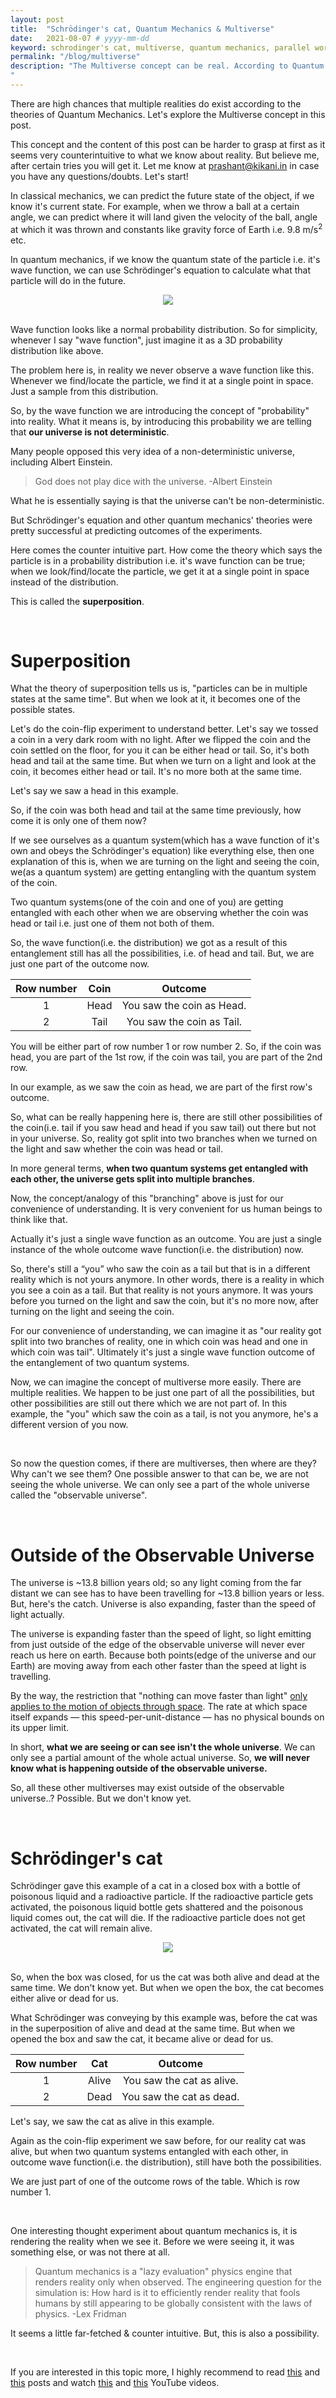 ```yaml
---
layout: post
title:  "Schrödinger's cat, Quantum Mechanics & Multiverse"
date:   2021-08-07 # yyyy-mm-dd
keyword: schrodinger's cat, multiverse, quantum mechanics, parallel worlds, many worlds, quantum superposition
permalink: "/blog/multiverse"
description: "The Multiverse concept can be real. According to Quantum Mechanics, our reality is constantly splitting into multiple possibilities. Let's explore the multiverse concept by quantum mechanics.
"
---
```


There are high chances that multiple realities do exist according to the theories of Quantum Mechanics. Let's explore the Multiverse concept in this post.

This concept and the content of this post can be harder to grasp at first as it seems very counterintuitive to what we know about reality. But believe me, after certain tries you will get it. Let me know at <a href="mailto:prashant@kikani.in">prashant@kikani.in</a> in case you have any questions/doubts. Let's start!

In classical mechanics, we can predict the future state of the object, if we know it's current state. For example, when we throw a ball at a certain angle, we can predict where it will land given the velocity of the ball, angle at which it was thrown and constants like gravity force of Earth i.e. 9.8 m/s<sup>2</sup> etc.

In quantum mechanics, if we know the quantum state of the particle i.e. it's wave function, we can use Schrödinger's equation to calculate what that particle will do in the future.

<center><img src="../assets/schrodinger_formula.jpg"/></center>
<br/>

Wave function looks like a normal probability distribution. So for simplicity, whenever I say "wave function", just imagine it as a 3D probability distribution like above.

The problem here is, in reality we never observe a wave function like this. Whenever we find/locate the particle, we find it at a single point in space. Just a sample from this distribution.

So, by the wave function we are introducing the concept of "probability" into reality. What it means is, by introducing this probability we are telling that <b>our universe is not deterministic</b>.

Many people opposed this very idea of a non-deterministic universe, including Albert Einstein.

> God does not play dice with the universe. -Albert Einstein

What he is essentially saying is that the universe can't be non-deterministic.

But Schrödinger's equation and other quantum mechanics' theories were pretty successful at predicting outcomes of the experiments.

Here comes the counter intuitive part. How come the theory which says the particle is in a probability distribution i.e. it's wave function can be true; when we look/find/locate the particle, we get it at a single point in space instead of the distribution.

This is called the <b>superposition</b>.

<br/>

# Superposition

What the theory of superposition tells us is, "particles can be in multiple states at the same time". But when we look at it, it becomes one of the possible states.

Let's do the coin-flip experiment to understand better. Let's say we tossed a coin in a very dark room with no light. After we flipped the coin and the coin settled on the floor, for you it can be either head or tail. So, it's both head and tail at the same time. But when we turn on a light and look at the coin, it becomes either head or tail. It's no more both at the same time.

Let's say we saw a head in this example. 

So, if the coin was both head and tail at the same time previously, how come it is only one of them now?

If we see ourselves as a quantum system(which has a wave function of it's own and obeys the Schrödinger's equation) like everything else, then one explanation of this is, when we are turning on the light and seeing the coin, we(as a quantum system) are getting entangling with the quantum system of the coin.

Two quantum systems(one of the coin and one of you) are getting entangled with each other when we are observing whether the coin was head or tail i.e. just one of them not both of them.

So, the wave function(i.e. the distribution) we got as a result of this entanglement still has all the possibilities, i.e. of head and tail. But, we are just one part of the outcome now.

| Row number      | Coin | Outcome |
| :-----------: | :-----------: | :-----------: |
| 1      | Head       | You saw the coin as Head.       |
| 2   | Tail        | You saw the coin as Tail.         |

You will be either part of row number 1 or row number 2. So, if the coin was head, you are part of the 1st row, if the coin was tail, you are part of the 2nd row.

In our example, as we saw the coin as head, we are part of the first row's outcome.

So, what can be really happening here is, there are still other possibilities of the coin(i.e. tail if you saw head and head if you saw tail) out there but not in your universe. So, reality got split into two branches when we turned on the light and saw whether the coin was head or tail.

In more general terms, <b>when two quantum systems get entangled with each other, the universe gets split into multiple branches</b>.

Now, the concept/analogy of this "branching" above is just for our convenience of understanding. It is very convenient for us human beings to think like that.

Actually it's just a single wave function as an outcome. You are just a single instance of the whole outcome wave function(i.e. the distribution) now.       

So, there's still a “you” who saw the coin as a tail but that is in a different reality which is not yours anymore. In other words, there is a reality in which you see a coin as a tail. But that reality is not yours anymore. It was yours before you turned on the light and saw the coin, but it's no more now, after turning on the light and seeing the coin.

For our convenience of understanding, we can imagine it as "our reality got split into two branches of reality, one in which coin was head and one in which coin was tail". Ultimately it's just a single wave function outcome of the entanglement of two quantum systems.

Now, we can imagine the concept of multiverse more easily. There are multiple realities. We happen to be just one part of all the possibilities, but other possibilities are still out there which we are not part of. In this example, the "you" which saw the coin as a tail, is not you anymore, he's a different version of you now.

<br/>

So now the question comes, if there are multiverses, then where are they? Why can't we see them? One possible answer to that can be, we are not seeing the whole universe. We can only see a part of the whole universe called the "observable universe".

<br/>

# Outside of the Observable Universe

The universe is ~13.8 billion years old; so any light coming from the far distant we can see has to have been travelling for ~13.8 billion years or less. But, here's the catch. Universe is also expanding, faster than the speed of light actually.

The universe is expanding faster than the speed of light, so light emitting from just outside of the edge of the observable universe will never ever reach us here on earth. Because both points(edge of the universe and our Earth) are moving away from each other faster than the speed at light is travelling.

By the way, the restriction that "nothing can move faster than light" <a href="https://www.forbes.com/sites/startswithabang/2020/06/12/ask-ethan-how-does-the-fabric-of-spacetime-expand-faster-than-the-speed-of-light/?sh=4cdb1dd93b5f" target="_blank">only applies to the motion of objects through space</a>. The rate at which space itself expands — this speed-per-unit-distance — has no physical bounds on its upper limit.

In short, <b>what we are seeing or can see isn't the whole universe</b>. We can only see a partial amount of the whole actual universe. So, <b>we will never know what is happening outside of the observable universe.</b>

So, all these other multiverses may exist outside of the observable universe..? Possible. But we don't know yet.

<br/>

# Schrödinger's cat

Schrödinger gave this example of a cat in a closed box with a bottle of poisonous liquid and a radioactive particle. If the radioactive particle gets activated, the poisonous liquid bottle gets shattered and the poisonous liquid comes out, the cat will die. If the radioactive particle does not get activated, the cat will remain alive. 

<center><img src="../assets/schrodingers_cat.png"/></center>
<br/>

So, when the box was closed, for us the cat was both alive and dead at the same time. We don't know yet. But when we open the box, the cat becomes either alive or dead for us.

What Schrödinger was conveying by this example was, before the cat was in the superposition of alive and dead at the same time. But when we opened the box and saw the cat, it became alive or dead for us.

| Row number      | Cat | Outcome |
| :-----------: | :-----------: | :-----------: |
| 1      | Alive       | You saw the cat as alive.       |
| 2   | Dead        | You saw the cat as dead.         |

Let's say, we saw the cat as alive in this example.

Again as the coin-flip experiment we saw before, for our reality cat was alive, but when two quantum systems entangled with each other, in outcome wave function(i.e. the distribution), still have both the possibilities.

We are just part of one of the outcome rows of the table. Which is row number 1.

<br/>

One interesting thought experiment about quantum mechanics is, it is rendering the reality when we see it. Before we were seeing it, it was something else, or was not there at all.

> Quantum mechanics is a "lazy evaluation" physics engine that renders reality only when observed. The engineering question for the simulation is: How hard is it to efficiently render reality that fools humans by still appearing to be globally consistent with the laws of physics. -Lex Fridman

It seems a little far-fetched & counter intuitive. But, this is also a possibility.

<br/>

If you are interested in this topic more, I highly recommend to read <a href="https://www.nbcnews.com/mach/science/weirdest-idea-quantum-physics-catching-there-may-be-endless-worlds-ncna1068706" target="_blank">this</a> and <a href="https://www.nature.com/articles/d41586-019-02602-8" target="_blank">this</a> posts and watch <a href="https://www.youtube.com/watch?v=kxvQ3Wyw2M4&t=38s" target="_blank">this</a> and <a href="https://www.youtube.com/watch?v=vIJTwYOZrGU" target="_blank">this</a> YouTube videos.



